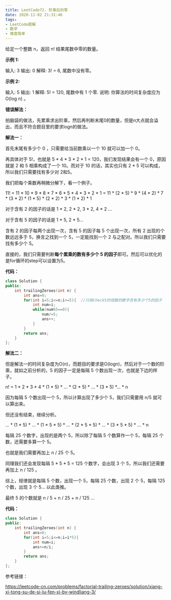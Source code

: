 ```yaml
---
title: LeetCode72. 阶乘后的零
date: 2020-11-02 21:31:46
tags:
- LeetCode题解
- 数学
- 难度简单
---
```




给定一个整数 n，返回 n! 结果尾数中零的数量。

<!-- more -->

**示例 1:**

输入: 3
输出: 0
解释: 3! = 6, 尾数中没有零。

**示例 2:**

输入: 5
输出: 1
解释: 5! = 120, 尾数中有 1 个零.
说明: 你算法的时间复杂度应为 O(log n) 。

**错误解法：**

拍脑袋的做法，先累乘求出阶乘，然后再判断末尾0的数量，但是n大点就会溢出，而且不符合题目里的要求logn的做法。

**解法一：**

首先末尾有多少个 0 ，只需要给当前数乘以一个 10 就可以加一个 0。

再具体对于 5!，也就是 5 * 4 * 3 * 2 * 1 = 120，我们发现结果会有一个 0，原因就是 2 和 5 相乘构成了一个 10。而对于 10 的话，其实也只有 2 * 5 可以构成，所以我们只需要找有多少对 2和5。

我们把每个乘数再稍微分解下，看一个例子。

11! = 11 * 10 * 9 * 8 * 7 * 6 * 5 * 4 * 3 * 2 * 1 = 11 * (2 * 5) * 9 * (4 * 2) * 7 * (3 * 2) * (1 * 5) * (2 * 2) * 3 * (1 * 2) * 1

对于含有 2 的因子的话是 1 * 2, 2 * 2, 3 * 2, 4 * 2 ...

对于含有 5 的因子的话是 1 * 5, 2 * 5...

含有 2 的因子每两个出现一次，含有 5 的因子每 5 个出现一次，所有 2 出现的个数远远多于 5，换言之找到一个 5，一定能找到一个 2 与之配对。所以我们只需要找有多少个 5。

直接的，我们只需要判断**每个累乘的数有多少个 5 的因子**即可。然后可以优化的是for循环的step可以设置为5。

**代码：**

```cpp
class Solution {
public:
    int trailingZeroes(int n) {
        int ans=0;
        for(int i=5;i<=n;i+=5){  //只用check5的倍数的数字含有多少个5的因子
            int num=i;
            while(num%5==0){
                num/=5;
                ans++;
            }
        }
        return ans;
    }
};
```

**解法二：**

但是解法一的时间复杂度为O(n)，而题目的要求是O(logn)，然后对于一个数的阶乘，就如之前分析的，5 的因子一定是每隔 5 个数出现一次，也就是下边的样子。

n! = 1 * 2 * 3 * 4 * (1 * 5) * ... * (2 * 5) * ... * (3 * 5) *... * n

因为每隔 5 个数出现一个 5，所以计算出现了多少个 5，我们只需要用 n/5 就可以算出来。

但还没有结束，继续分析。

... * (1 * 5) * ... * (1 * 5 * 5) * ... * (2 * 5 * 5) * ... * (3 * 5 * 5) * ... * n

每隔 25 个数字，出现的是两个 5，所以除了每隔 5 个数算作一个 5，每隔 25 个数，还需要多算一个 5。

也就是我们需要再加上 n / 25 个 5。

同理我们还会发现每隔 5 * 5 * 5 = 125 个数字，会出现 3 个 5，所以我们还需要再加上 n / 125 。

综上，规律就是每隔 5 个数，出现一个 5，每隔 25 个数，出现 2 个 5，每隔 125 个数，出现 3 个 5... 以此类推。

最终 5 的个数就是 n / 5 + n / 25 + n / 125 ...

**代码：**

```cpp
class Solution {
public:
    int trailingZeroes(int n) {
        int ans=0;
        for(int i=5;i<=n;i=i*5){
            int num=i;
            ans+=n/i;
        }
        return ans;
    }
};
```



参考链接：

https://leetcode-cn.com/problems/factorial-trailing-zeroes/solution/xiang-xi-tong-su-de-si-lu-fen-xi-by-windliang-3/